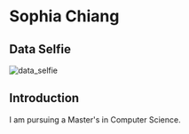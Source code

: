 # Sophia Chiang

## Data Selfie

![data_selfie](data_selfie.jpg)

## Introduction

I am pursuing a Master's in Computer Science. 
